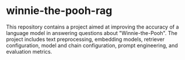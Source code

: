 # winnie-the-pooh-rag
This repository contains a project aimed at improving the accuracy of a language model in answering questions about "Winnie-the-Pooh". The project includes text preprocessing, embedding models, retriever configuration, model and chain configuration, prompt engineering, and evaluation metrics.
